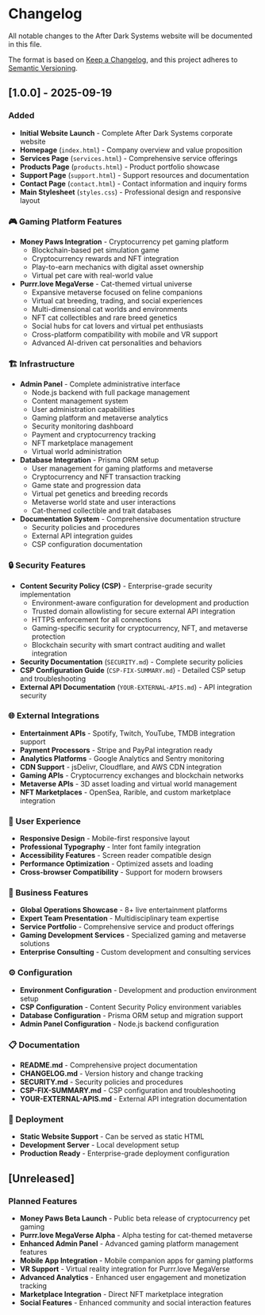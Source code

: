 # Changelog

All notable changes to the After Dark Systems website will be documented in this file.

The format is based on [Keep a Changelog](https://keepachangelog.com/en/1.0.0/),
and this project adheres to [Semantic Versioning](https://semver.org/spec/v2.0.0.html).

## [1.0.0] - 2025-09-19

### Added
- **Initial Website Launch** - Complete After Dark Systems corporate website
- **Homepage** (`index.html`) - Company overview and value proposition
- **Services Page** (`services.html`) - Comprehensive service offerings
- **Products Page** (`products.html`) - Product portfolio showcase
- **Support Page** (`support.html`) - Support resources and documentation
- **Contact Page** (`contact.html`) - Contact information and inquiry forms
- **Main Stylesheet** (`styles.css`) - Professional design and responsive layout

### 🎮 Gaming Platform Features
- **Money Paws Integration** - Cryptocurrency pet gaming platform
  - Blockchain-based pet simulation game
  - Cryptocurrency rewards and NFT integration
  - Play-to-earn mechanics with digital asset ownership
  - Virtual pet care with real-world value
- **Purrr.love MegaVerse** - Cat-themed virtual universe
  - Expansive metaverse focused on feline companions
  - Virtual cat breeding, trading, and social experiences
  - Multi-dimensional cat worlds and environments
  - NFT cat collectibles and rare breed genetics
  - Social hubs for cat lovers and virtual pet enthusiasts
  - Cross-platform compatibility with mobile and VR support
  - Advanced AI-driven cat personalities and behaviors

### 🏗️ Infrastructure
- **Admin Panel** - Complete administrative interface
  - Node.js backend with full package management
  - Content management system
  - User administration capabilities
  - Gaming platform and metaverse analytics
  - Security monitoring dashboard
  - Payment and cryptocurrency tracking
  - NFT marketplace management
  - Virtual world administration
- **Database Integration** - Prisma ORM setup
  - User management for gaming platforms and metaverse
  - Cryptocurrency and NFT transaction tracking
  - Game state and progression data
  - Virtual pet genetics and breeding records
  - Metaverse world state and user interactions
  - Cat-themed collectible and trait databases
- **Documentation System** - Comprehensive documentation structure
  - Security policies and procedures
  - External API integration guides
  - CSP configuration documentation

### 🔒 Security Features
- **Content Security Policy (CSP)** - Enterprise-grade security implementation
  - Environment-aware configuration for development and production
  - Trusted domain allowlisting for secure external API integration
  - HTTPS enforcement for all connections
  - Gaming-specific security for cryptocurrency, NFT, and metaverse protection
  - Blockchain security with smart contract auditing and wallet integration
- **Security Documentation** (`SECURITY.md`) - Complete security policies
- **CSP Configuration Guide** (`CSP-FIX-SUMMARY.md`) - Detailed CSP setup and troubleshooting
- **External API Documentation** (`YOUR-EXTERNAL-APIS.md`) - API integration security

### 🌐 External Integrations
- **Entertainment APIs** - Spotify, Twitch, YouTube, TMDB integration support
- **Payment Processors** - Stripe and PayPal integration ready
- **Analytics Platforms** - Google Analytics and Sentry monitoring
- **CDN Support** - jsDelivr, Cloudflare, and AWS CDN integration
- **Gaming APIs** - Cryptocurrency exchanges and blockchain networks
- **Metaverse APIs** - 3D asset loading and virtual world management
- **NFT Marketplaces** - OpenSea, Rarible, and custom marketplace integration

### 📱 User Experience
- **Responsive Design** - Mobile-first responsive layout
- **Professional Typography** - Inter font family integration
- **Accessibility Features** - Screen reader compatible design
- **Performance Optimization** - Optimized assets and loading
- **Cross-browser Compatibility** - Support for modern browsers

### 🎯 Business Features
- **Global Operations Showcase** - 8+ live entertainment platforms
- **Expert Team Presentation** - Multidisciplinary team expertise
- **Service Portfolio** - Comprehensive service and product offerings
- **Gaming Development Services** - Specialized gaming and metaverse solutions
- **Enterprise Consulting** - Custom development and consulting services

### ⚙️ Configuration
- **Environment Configuration** - Development and production environment setup
- **CSP Configuration** - Content Security Policy environment variables
- **Database Configuration** - Prisma ORM setup and migration support
- **Admin Panel Configuration** - Node.js backend configuration

### 📋 Documentation
- **README.md** - Comprehensive project documentation
- **CHANGELOG.md** - Version history and change tracking
- **SECURITY.md** - Security policies and procedures
- **CSP-FIX-SUMMARY.md** - CSP configuration and troubleshooting
- **YOUR-EXTERNAL-APIS.md** - External API integration documentation

### 🚀 Deployment
- **Static Website Support** - Can be served as static HTML
- **Development Server** - Local development setup
- **Production Ready** - Enterprise-grade deployment configuration

## [Unreleased]

### Planned Features
- **Money Paws Beta Launch** - Public beta release of cryptocurrency pet gaming
- **Purrr.love MegaVerse Alpha** - Alpha testing for cat-themed metaverse
- **Enhanced Admin Panel** - Advanced gaming platform management features
- **Mobile App Integration** - Mobile companion apps for gaming platforms
- **VR Support** - Virtual reality integration for Purrr.love MegaVerse
- **Advanced Analytics** - Enhanced user engagement and monetization tracking
- **Marketplace Integration** - Direct NFT marketplace integration
- **Social Features** - Enhanced community and social interaction features